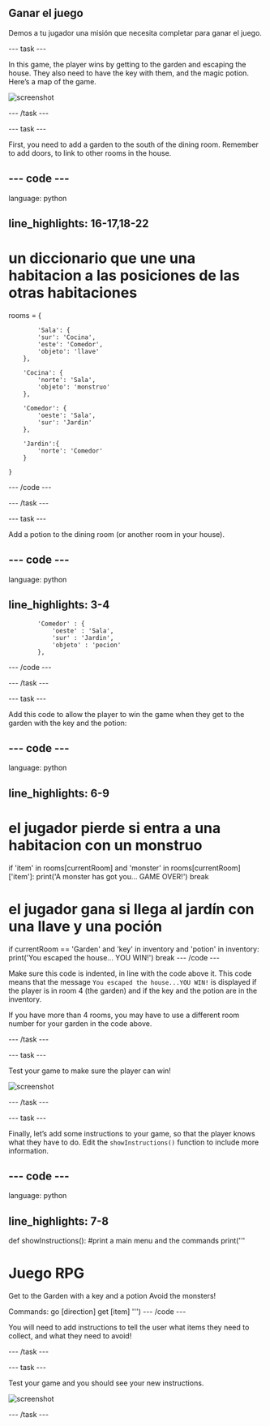 ## Ganar el juego

Demos a tu jugador una misión que necesita completar para ganar el juego.

\--- task \---

In this game, the player wins by getting to the garden and escaping the house. They also need to have the key with them, and the magic potion. Here’s a map of the game.

![screenshot](images/rpg-final-map.png)

\--- /task \---

\--- task \---

First, you need to add a garden to the south of the dining room. Remember to add doors, to link to other rooms in the house.

## \--- code \---

language: python

## line_highlights: 16-17,18-22

# un diccionario que une una habitacion a las posiciones de las otras habitaciones

rooms = {

            'Sala': {
            'sur': 'Cocina',
            'este': 'Comedor',
            'objeto': 'llave'
        },
    
        'Cocina': {
            'norte': 'Sala',
            'objeto': 'monstruo'
        },
    
        'Comedor': {
            'oeste': 'Sala',
            'sur': 'Jardin'
        },
    
        'Jardin':{
            'norte': 'Comedor'
        }
    
    }
    

\--- /code \---

\--- /task \---

\--- task \---

Add a potion to the dining room (or another room in your house).

## \--- code \---

language: python

## line_highlights: 3-4

            'Comedor' : {
                'oeste' : 'Sala',
                'sur' : 'Jardin',
                'objeto' : 'pocion'
            },
    

\--- /code \---

\--- /task \---

\--- task \---

Add this code to allow the player to win the game when they get to the garden with the key and the potion:

## \--- code \---

language: python

## line_highlights: 6-9

# el jugador pierde si entra a una habitacion con un monstruo

if 'item' in rooms\[currentRoom] and 'monster' in rooms[currentRoom\]\['item'\]: print('A monster has got you... GAME OVER!') break

# el jugador gana si llega al jardín con una llave y una poción

if currentRoom == 'Garden' and 'key' in inventory and 'potion' in inventory: print('You escaped the house... YOU WIN!') break \--- /code \---

Make sure this code is indented, in line with the code above it. This code means that the message `You escaped the house...YOU WIN!` is displayed if the player is in room 4 (the garden) and if the key and the potion are in the inventory.

If you have more than 4 rooms, you may have to use a different room number for your garden in the code above.

\--- /task \---

\--- task \---

Test your game to make sure the player can win!

![screenshot](images/rpg-win-test.png)

\--- /task \---

\--- task \---

Finally, let’s add some instructions to your game, so that the player knows what they have to do. Edit the `showInstructions()` function to include more information.

## \--- code \---

language: python

## line_highlights: 7-8

def showInstructions(): #print a main menu and the commands print('''

# Juego RPG

Get to the Garden with a key and a potion Avoid the monsters!

Commands: go [direction] get [item] ''') \--- /code \---

You will need to add instructions to tell the user what items they need to collect, and what they need to avoid!

\--- /task \---

\--- task \---

Test your game and you should see your new instructions.

![screenshot](images/rpg-instructions-test.png)

\--- /task \---